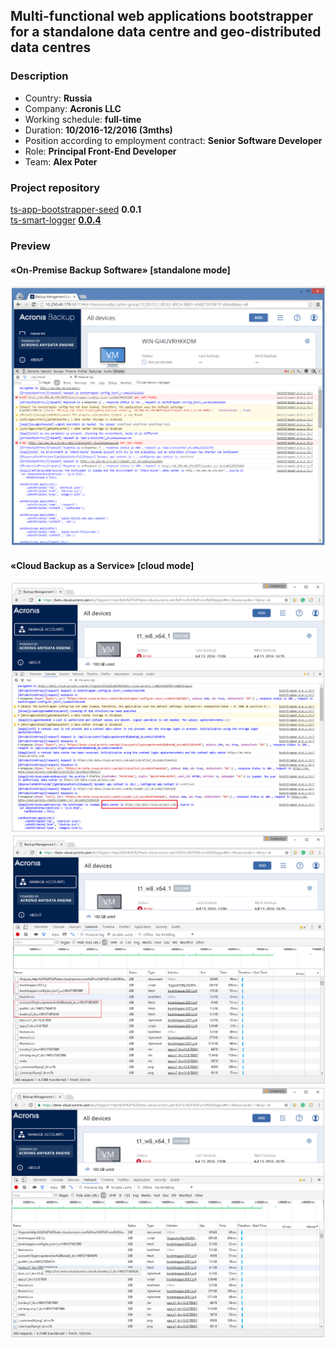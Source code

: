 ## Multi-functional web applications bootstrapper for a standalone data centre and geo-distributed data centres

### Description  

* Country: **Russia**  
* Company: **Acronis LLC**  
* Working schedule: **full-time**  
* Duration: **10/2016-12/2016 (3mths)**  
* Position according to employment contract: **Senior Software Developer**  
* Role: **Principal Front-End Developer**  
* Team: **Alex Poter**  

### Project repository  

[ts-app-bootstrapper-seed](https://github.com/apoterenko/ts-app-bootstrapper-seed) **0.0.1**  
[ts-smart-logger](https://github.com/apoterenko/ts-smart-logger) [**0.0.4**](https://www.npmjs.com/package/ts-smart-logger)  

### Preview  

#### «On-Premise Backup Software» [standalone mode]  
![000.jpg](preview/000.png)

#### «Cloud Backup as a Service» [cloud mode]  
![001.jpg](preview/001.png)  
![002.jpg](preview/002.png)  
![003.jpg](preview/003.png)  